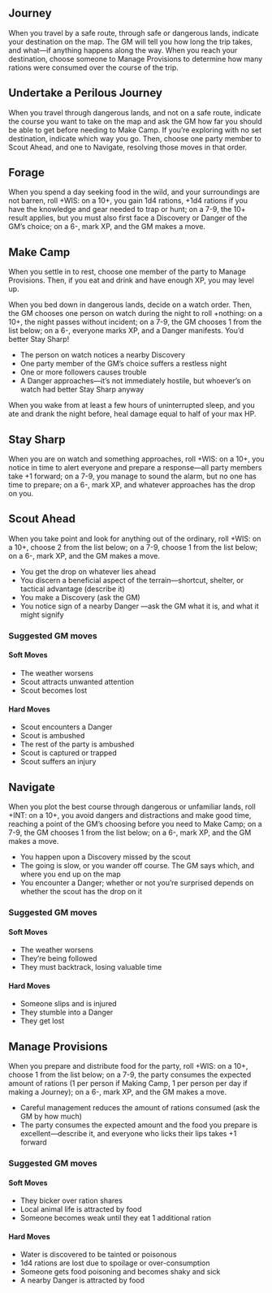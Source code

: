 ## Journey

When you travel by a safe route, through safe or dangerous lands, indicate your destination on the map. The GM will tell you how long the trip takes, and what—if anything happens along the way. When you reach your destination, choose someone to Manage Provisions to determine how many rations were consumed over the course of the trip.

## Undertake a Perilous Journey

When you travel through dangerous lands, and not on a safe route, indicate the course you want to take on the map and ask the GM how far you should be able to get before needing to Make Camp. If you’re exploring with no set destination, indicate which way you go.
Then, choose one party member to Scout Ahead, and one to Navigate, resolving those moves in that order.

## Forage

When you spend a day seeking food in the wild, and your surroundings are not barren, roll +WIS: on a 10+, you gain 1d4 rations, +1d4 rations if you have the knowledge and gear needed to trap or hunt; on a 7-9, the 10+ result applies, but you must also first face a Discovery or Danger of the GM’s choice; on a 6-, mark XP, and the GM makes a move.

## Make Camp

When you settle in to rest, choose one member of the party to Manage Provisions. Then, if you eat and drink and have enough XP, you may level up.

When you bed down in dangerous lands, decide on a watch order. Then, the GM chooses one person on watch during the night to roll +nothing: on a 10+, the night passes without incident; on a 7-9, the GM chooses 1 from the list below; on a 6-, everyone marks XP, and a Danger manifests. You’d better Stay Sharp!

* The person on watch notices a nearby Discovery
* One party member of the GM’s choice suffers a restless night
* One or more followers causes trouble
* A Danger approaches—it’s not immediately hostile, but whoever’s on watch had better Stay Sharp anyway

When you wake from at least a few hours of uninterrupted sleep, and you ate and drank the night before, heal damage equal to half of your max HP.

## Stay Sharp

When you are on watch and something approaches, roll +WIS: on a 10+, you notice in time to alert everyone and prepare a response—all party members take +1 forward; on a 7-9, you manage to sound the alarm, but no one has time to prepare; on a 6-, mark XP, and whatever approaches has the drop on you.

## Scout Ahead

When you take point and look for anything out of the ordinary, roll +WIS: on a 10+, choose 2 from the list below; on a 7-9, choose 1 from the list below; on a 6-, mark XP, and the GM makes a move.

* You get the drop on whatever lies ahead
* You discern a beneficial aspect of the terrain—shortcut, shelter, or tactical advantage (describe it)
* You make a Discovery (ask the GM) 
* You notice sign of a nearby Danger —ask the GM what it is, and what it might signify

### Suggested GM moves

#### Soft Moves

* The weather worsens
* Scout attracts unwanted attention
* Scout becomes lost

#### Hard Moves

* Scout encounters a Danger
* Scout is ambushed
* The rest of the party is ambushed
* Scout is captured or trapped
* Scout suffers an injury

## Navigate

When you plot the best course through dangerous or unfamiliar lands, roll +INT: on a 10+, you avoid dangers and distractions and make good time, reaching a point of the GM’s choosing before you need to Make Camp; on a 7-9, the GM chooses 1 from the list below; on a 6-, mark XP, and the GM makes a move.

* You happen upon a Discovery missed by the scout
* The going is slow, or you wander off course. The GM says which, and where you end up on the map
* You encounter a Danger; whether or not you’re surprised depends on whether the scout has the drop on it

### Suggested GM moves

#### Soft Moves

* The weather worsens
* They’re being followed
* They must backtrack, losing valuable time

#### Hard Moves

* Someone slips and is injured
* They stumble into a Danger
* They get lost

## Manage Provisions

When you prepare and distribute food for the party, roll +WIS: on a 10+, choose 1 from the list below; on a 7-9, the party consumes the expected amount of rations (1 per person if Making Camp, 1 per person per day if making a Journey); on a 6-, mark XP, and the GM makes a move.

* Careful management reduces the amount of rations consumed (ask the GM by how much)
* The party consumes the expected amount and the food you prepare is excellent—describe it, and everyone who licks their lips takes +1 forward

### Suggested GM moves

#### Soft Moves

* They bicker over ration shares
* Local animal life is attracted by food
* Someone becomes weak until they eat 1 additional ration

#### Hard Moves

* Water is discovered to be tainted or poisonous
* 1d4 rations are lost due to spoilage or over-consumption
* Someone gets food poisoning and becomes shaky and sick
* A nearby Danger is attracted by food

